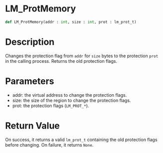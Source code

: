# LM_ProtMemory

```python
def LM_ProtMemory(addr : int, size : int, prot : lm_prot_t)
```

# Description

Changes the protection flag from `addr` for `size` bytes to the protection `prot` in the calling process. Returns the old protection flags.

# Parameters

- addr: the virtual address to change the protection flags.
- size: the size of the region to change the protection flags.
- prot: the protection flags (`LM_PROT_*`).

# Return Value

On success, it returns a valid `lm_prot_t` containing the old protection flags before changing. On failure, it returns `None`.

